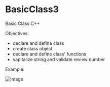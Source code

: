 # BasicClass3
Basic Class C++


Objectives:
- declare and define class
- create class object
- declare and define class' functions
- vapitalize string and validate review number


Example:

![image](https://user-images.githubusercontent.com/97081479/186007080-e85d5f4a-4fb0-4d39-9bc4-715525fe3ff2.png)
